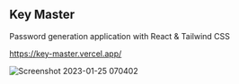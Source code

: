## Key Master

Password generation application with React & Tailwind CSS

https://key-master.vercel.app/

![Screenshot 2023-01-25 070402](https://user-images.githubusercontent.com/106694506/214558751-03765d76-3d5d-43cb-affb-72582e432f10.jpg)
